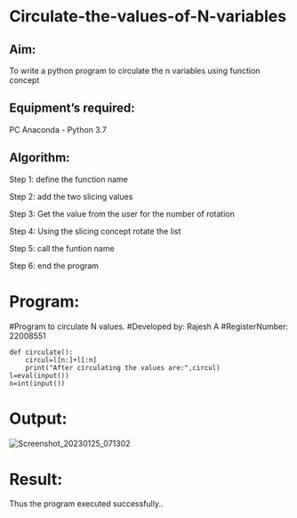 # Circulate-the-values-of-N-variables
## Aim:
To write a python program to circulate the n variables using function concept
## Equipment’s required:
PC
Anaconda - Python 3.7
## Algorithm: 
Step 1:
define the function name

Step 2:
add the two slicing values

Step 3:
Get the value from the user for the number of rotation

Step 4:
Using the slicing concept rotate the list

Step 5:
call the funtion name

Step 6:
end the program

# Program:
#Program to circulate N values.
#Developed by: Rajesh A
#RegisterNumber: 22008551
```
def circulate():
    circul=l[n:]+l[:n]
    print("After circulating the values are:",circul)
l=eval(input())
n=int(input())
```
# Output:
![Screenshot_20230125_071302](https://user-images.githubusercontent.com/118924713/214579068-f7540c04-5844-4bdb-941e-1ab31353889b.png)

# Result:
Thus the program executed successfully..
